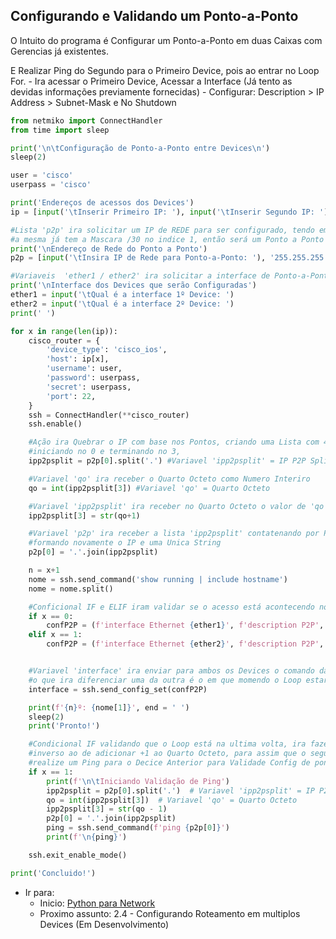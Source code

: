 ## Configurando e Validando um Ponto-a-Ponto

O Intuito do programa é Configurar um Ponto-a-Ponto em duas Caixas com Gerencias 
já existentes.

E Realizar Ping do Segundo para o Primeiro Device, pois ao entrar no Loop For.
    - Ira acessar o Primeiro Device, Acessar a Interface (Já tento as devidas 
    informações previamente fornecidas)
    - Configurar: Description > IP Address > Subnet-Mask e No Shutdown

```python
from netmiko import ConnectHandler
from time import sleep

print('\n\tConfiguração de Ponto-a-Ponto entre Devices\n')
sleep(2)

user = 'cisco'
userpass = 'cisco'

print('Endereços de acessos dos Devices')
ip = [input('\tInserir Primeiro IP: '), input('\tInserir Segundo IP: ')]

#Lista 'p2p' ira solicitar um IP de REDE para ser configurado, tendo em vista que 
#a mesma já tem a Mascara /30 no indice 1, então será um Ponto a Ponto /30 de qualquer forma
print('\nEndereço de Rede do Ponto a Ponto')
p2p = [input('\tInsira IP de Rede para Ponto-a-Ponto: '), '255.255.255.252']

#Variaveis  'ether1 / ether2' ira solicitar a interface de Ponto-a-Ponto entre os dois Devices.
print('\nInterface dos Devices que serão Configuradas')
ether1 = input('\tQual é a interface 1º Device: ')
ether2 = input('\tQual é a interface 2º Device: ')
print(' ')

for x in range(len(ip)):
    cisco_router = {
        'device_type': 'cisco_ios',
        'host': ip[x],
        'username': user,
        'password': userpass,
        'secret': userpass,
        'port': 22,
    }
    ssh = ConnectHandler(**cisco_router)
    ssh.enable()

    #Ação ira Quebrar o IP com base nos Pontos, criando uma Lista com 4 Indices, 
    #iniciando no 0 e terminando no 3,
    ipp2psplit = p2p[0].split('.') #Variavel 'ipp2psplit' = IP P2P Split

    #Variavel 'qo' ira receber o Quarto Octeto como Numero Interiro
    qo = int(ipp2psplit[3]) #Variavel 'qo' = Quarto Octeto

    #Variavel 'ipp2psplit' ira receber no Quarto Octeto o valor de 'qo' + 1
    ipp2psplit[3] = str(qo+1)

    #Variavel 'p2p' ira receber a lista 'ipp2psplit' contatenando por Ponto, 
    #formando novamente o IP e uma Unica String
    p2p[0] = '.'.join(ipp2psplit)

    n = x+1
    nome = ssh.send_command('show running | include hostname')
    nome = nome.split()

    #Conficional IF e ELIF iram validar se o acesso está acontecendo no Primeiro ou Pegundo IP
    if x == 0:
        confP2P = (f'interface Ethernet {ether1}', f'description P2P', f'ip add {p2p[0]} {p2p[1]}', 'no shutdown')
    elif x == 1:
        confP2P = (f'interface Ethernet {ether2}', f'description P2P', f'ip add {p2p[0]} {p2p[1]}', 'no shutdown')


    #Variavel 'interface' ira enviar para ambos os Devices o comando da variavel 'confP2P', 
    #o que ira diferenciar uma da outra é o em que momendo o Loop estará acontecendo
    interface = ssh.send_config_set(confP2P)

    print(f'{n}º: {nome[1]}', end = ' ')
    sleep(2)
    print('Pronto!')

    #Condicional IF validando que o Loop está na ultima volta, ira fazer o processo 
    #inverso ao de adicionar +1 ao Quarto Octeto, para assim que o segundo Device 
    #realize um Ping para o Decice Anterior para Validade Config de ponto a ponto.
    if x == 1:
        print(f'\n\tIniciando Validação de Ping')
        ipp2psplit = p2p[0].split('.')  # Variavel 'ipp2psplit' = IP P2P Split
        qo = int(ipp2psplit[3])  # Variavel 'qo' = Quarto Octeto
        ipp2psplit[3] = str(qo - 1)
        p2p[0] = '.'.join(ipp2psplit)
        ping = ssh.send_command(f'ping {p2p[0]}')
        print(f'\n{ping}')

    ssh.exit_enable_mode()

print('Concluido!')
```

- Ir para: 
    - Inicio: [Python para Network](https://github.com/ozumaru/CiscoDevNet---Python)
    - Proximo assunto: 2.4 - Configurando Roteamento em multiplos Devices (Em Desenvolvimento)

